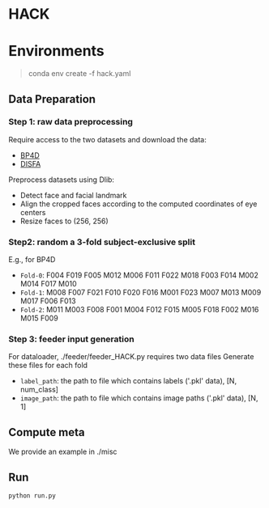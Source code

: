 # HACK

# Environments
> conda env create -f hack.yaml

## Data Preparation
### Step 1: raw data preprocessing
Require access to the two datasets and download the data:
* [BP4D](http://www.cs.binghamton.edu/~lijun/Research/3DFE/3DFE_Analysis.html)
* [DISFA](http://www.engr.du.edu/mmahoor/DISFA.htm)

Preprocess datasets using Dlib:
* Detect face and facial landmark
* Align the cropped faces according to the computed coordinates of eye centers
* Resize faces to (256, 256)

### Step2: random a 3-fold subject-exclusive split
E.g., for BP4D
* `Fold-0`: F004 F019 F005 M012 M006 F011 F022 M018 F003 F014 M002 M014 F017 M010 
* `Fold-1`: M008 F007 F021 F010 F020 F016 M001 F023 M007 M013 M009 M017 F006 F013 
* `Fold-2`: M011 M003 F008 F001 M004 F012 F015 M005 F018 F002 M016 M015 F009 

### Step 3: feeder input generation
For dataloader, ./feeder/feeder_HACK.py requires two data files
Generate these files for each fold

* `label_path`: the path to file which contains labels ('.pkl' data), [N, num_class]
* `image_path`: the path to file which contains image paths ('.pkl' data), [N, 1]

## Compute meta
We provide an example in ./misc

## Run 
```bash
python run.py
```

